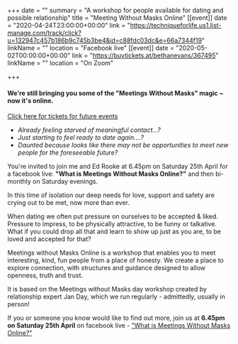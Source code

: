 +++
date = ""
summary = "A workshop for people available for dating and possible relationship"
title = "Meeting Without Masks Online"
[[event]]
date = "2020-04-24T23:00:00+00:00"
link = "https://techniqueforlife.us1.list-manage.com/track/click?u=132947c457b186b9c745b3be4&id=c88fdc03dc&e=66a7344f19"
linkName = ""
location = "Facebook live"
[[event]]
date = "2020-05-02T00:00:00+00:00"
link = "https://buytickets.at/bethanevans/367495"
linkName = ""
location = "On Zoom"

+++
#### We're still bringing you some of the "Meetings Without Masks" magic \~ now it's online.

[Click here for tickets for future events](https://buytickets.at/bethanevans)

* _Already feeling starved of meaningful contact...?_
* _Just starting to feel ready to date again....?_
* _Daunted because looks like there may not be opportunities to meet new people for the foreseeable future?_

You're invited to join me and Ed Rooke at 6.45pm on Saturday 25th April for a facebook live: **"What is Meetings Without Masks Online?"** and then bi-monthly on Saturday evenings.

In this time of isolation our deep needs for love, support and safety are crying out to be met, now more than ever.

When dating we often put pressure on ourselves to be accepted & liked. Pressure to impress, to be physically attractive, to be funny or talkative. What if you could drop all that and learn to show up just as you are, to be loved and accepted for that?

Meetings without Masks Online is a workshop that enables you to meet interesting, kind, fun people from a place of honesty. We create a place to explore connection, with structures and guidance designed to allow openness, truth and trust.

It is based on the Meetings without Masks day workshop created by relationship expert Jan Day, which we run regularly - admittedly, usually in person!

If you or someone you know would like to find out more, join us at **6.45pm on Saturday 25th April** on facebook live - ["What is Meetings Without Masks Online?"](https://TechniqueForLife.us1.list-manage.com/track/click?u=132947c457b186b9c745b3be4&id=c88fdc03dc&e=66a7344f19)